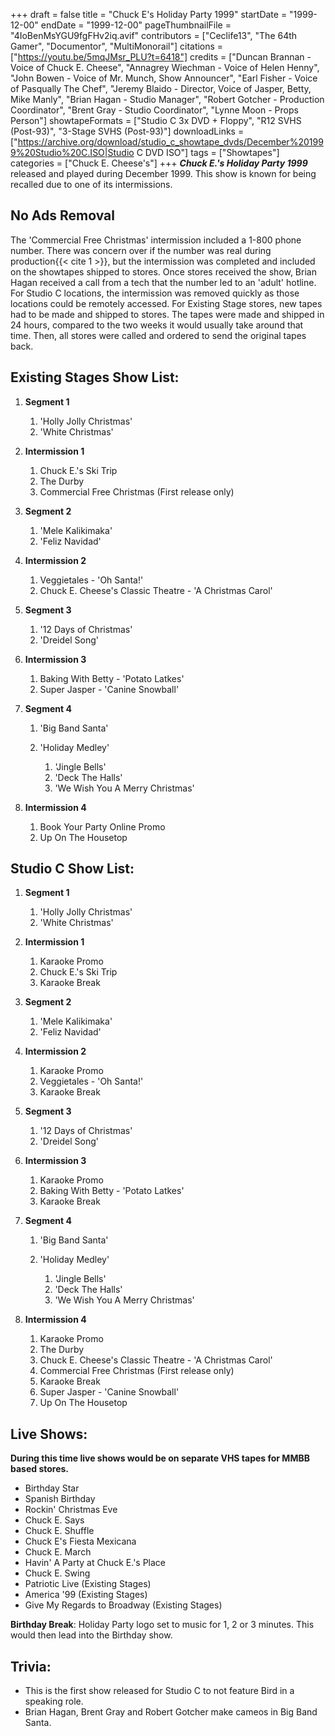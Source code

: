 +++
draft = false
title = "Chuck E's Holiday Party 1999"
startDate = "1999-12-00"
endDate = "1999-12-00"
pageThumbnailFile = "4IoBenMsYGU9fgFHv2iq.avif"
contributors = ["Ceclife13", "The 64th Gamer", "Documentor", "MultiMonorail"]
citations = ["https://youtu.be/5mqJMsr_PLU?t=6418"]
credits = ["Duncan Brannan - Voice of Chuck E. Cheese", "Annagrey Wiechman - Voice of Helen Henny", "John Bowen - Voice of Mr. Munch, Show Announcer", "Earl Fisher - Voice of Pasqually The Chef", "Jeremy Blaido - Director, Voice of Jasper, Betty, Mike Manly", "Brian Hagan - Studio Manager", "Robert Gotcher - Production Coordinator", "Brent Gray - Studio Coordinator", "Lynne Moon - Props Person"]
showtapeFormats = ["Studio C 3x DVD + Floppy", "R12 SVHS (Post-93)", "3-Stage SVHS (Post-93)"]
downloadLinks = ["https://archive.org/download/studio_c_showtape_dvds/December%201999%20Studio%20C.ISO|Studio C DVD ISO"]
tags = ["Showtapes"]
categories = ["Chuck E. Cheese's"]
+++
***Chuck E.'s Holiday Party 1999*** released and played during December 1999.
This show is known for being recalled due to one of its intermissions.

## No Ads Removal

The 'Commercial Free Christmas' intermission included a 1-800 phone number. There was concern over if the number was real during production{{< cite 1 >}}, but the intermission was completed and included on the showtapes shipped to stores. Once stores received the show, Brian Hagan received a call from a tech that the number led to an 'adult' hotline. For Studio C locations, the intermission was removed quickly as those locations could be remotely accessed. For Existing Stage stores, new tapes had to be made and shipped to stores. The tapes were made and shipped in 24 hours, compared to the two weeks it would usually take around that time. Then, all stores were called and ordered to send the original tapes back.

## Existing Stages Show List:

1. **Segment 1**

   1. 'Holly Jolly Christmas'
   2. 'White Christmas'
2. **Intermission 1**

   1. Chuck E.'s Ski Trip
   2. The Durby
   3. Commercial Free Christmas (First release only)
3. **Segment 2**

   1. 'Mele Kalikimaka'
   2. 'Feliz Navidad'
4. **Intermission 2**

   1. Veggietales - 'Oh Santa!'
   2. Chuck E. Cheese's Classic Theatre - 'A Christmas Carol'
5. **Segment 3**

   1. '12 Days of Christmas'
   2. 'Dreidel Song'
6. **Intermission 3**

   1. Baking With Betty - 'Potato Latkes'
   2. Super Jasper - 'Canine Snowball'
7. **Segment 4**

   1. 'Big Band Santa'
   2. 'Holiday Medley'

      1. 'Jingle Bells'
      2. 'Deck The Halls'
      3. 'We Wish You A Merry Christmas'
8. **Intermission 4**

   1. Book Your Party Online Promo
   2. Up On The Housetop

## Studio C Show List:

1. **Segment 1**

   1. 'Holly Jolly Christmas'
   2. 'White Christmas'
2. **Intermission 1**

   1. Karaoke Promo
   2. Chuck E.'s Ski Trip
   3. Karaoke Break
3. **Segment 2**

   1. 'Mele Kalikimaka'
   2. 'Feliz Navidad'
4. **Intermission 2**

   1. Karaoke Promo
   2. Veggietales - 'Oh Santa!'
   3. Karaoke Break
5. **Segment 3**

   1. '12 Days of Christmas'
   2. 'Dreidel Song'
6. **Intermission 3**

   1. Karaoke Promo
   2. Baking With Betty - 'Potato Latkes'
   3. Karaoke Break
7. **Segment 4**

   1. 'Big Band Santa'
   2. 'Holiday Medley'

      1. 'Jingle Bells'
      2. 'Deck The Halls'
      3. 'We Wish You A Merry Christmas'
8. **Intermission 4**

   1. Karaoke Promo
   2. The Durby
   3. Chuck E. Cheese's Classic Theatre - 'A Christmas Carol'
   4. Commercial Free Christmas (First release only)
   5. Karaoke Break
   6. Super Jasper - 'Canine Snowball'
   7. Up On The Housetop

## Live Shows:

**During this time live shows would be on separate VHS tapes for MMBB based stores.**

* Birthday Star
* Spanish Birthday
* Rockin' Christmas Eve
* Chuck E. Says
* Chuck E. Shuffle
* Chuck E's Fiesta Mexicana
* Chuck E. March
* Havin' A Party at Chuck E.'s Place
* Chuck E. Swing
* Patriotic Live (Existing Stages)
* America '99 (Existing Stages)
* Give My Regards to Broadway (Existing Stages)

**Birthday Break**: Holiday Party logo set to music for 1, 2 or 3 minutes. This would then lead into the Birthday show.

## Trivia:

* This is the first show released for Studio C to not feature Bird in a speaking role.
* Brian Hagan, Brent Gray and Robert Gotcher make cameos in Big Band Santa.
